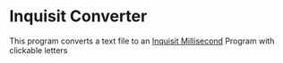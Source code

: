 # Inquisit Converter

This program converts a text file to an [Inquisit Millisecond](https://www.millisecond.com/) Program with clickable letters